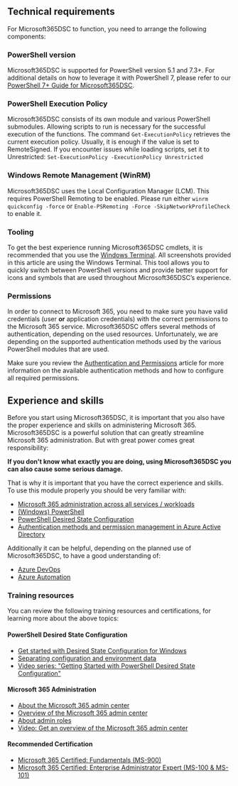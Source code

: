 ## Technical requirements

For Microsoft365DSC to function, you need to arrange the following components:

### PowerShell version

Microsoft365DSC is supported for PowerShell version 5.1 and 7.3+. For additional details on how to leverage it with PowerShell 7, please refer to our [PowerShell 7+ Guide for Microsoft365DSC](https://microsoft365dsc.com/user-guide/get-started/powershell7-support/).

### PowerShell Execution Policy

Microsoft365DSC consists of its own module and various PowerShell submodules. Allowing scripts to run is necessary for the successful execution of the functions. The command `Get-ExecutionPolicy` retrieves the current execution policy. Usually, it is enough if the value is set to RemoteSigned. If you encounter issues while loading scripts, set it to Unrestricted: `Set-ExecutionPolicy -ExecutionPolicy Unrestricted`

### Windows Remote Management (WinRM)

Microsoft365DSC uses the Local Configuration Manager (LCM). This requires PowerShell Remoting to be enabled. Please run either `winrm quickconfig -force` or `Enable-PSRemoting -Force -SkipNetworkProfileCheck` to enable it.

### Tooling

To get the best experience running Microsoft365DSC cmdlets, it is recommended that you use the <a href="https://www.microsoft.com/en-ca/p/windows-terminal/9n0dx20hk701" target="_blank">Windows Terminal</a>. All screenshots provided in this article are using the Windows Terminal. This tool allows you to quickly switch between PowerShell versions and provide better support for icons and symbols that are used throughout Microsoft365DSC’s experience.

### Permissions

In order to connect to Microsoft 365, you need to make sure you have valid credentials (user **or** application credentials) with the correct permissions to the Microsoft 365 service. Microsoft365DSC offers several methods of authentication, depending on the used resources. Unfortunately, we are depending on the supported authentication methods used by the various PowerShell modules that are used.

Make sure you review the [Authentication and Permissions](../authentication-and-permissions) article for more information on the available authentication methods and how to configure all required permissions.

## Experience and skills

Before you start using Microsoft365DSC, it is important that you also have the proper experience and skills on administering Microsoft 365. Microsoft365DSC is a powerful solution that can greatly streamline Microsoft 365 administration. But with great power comes great responsibility:

**If you don't know what exactly you are doing, using Microsoft365DSC you can also cause some serious damage.**

That is why it is important that you have the correct experience and skills. To use this module properly you should be very familiar with:

- <a href="https://docs.microsoft.com/en-us/microsoft-365/admin/admin-overview/admin-center-overview" target="_blank">Microsoft 365 administration across all services / workloads</a>
- <a href="https://docs.microsoft.com/en-us/powershell/" target="_blank">(Windows) PowerShell</a>
- <a href="https://docs.microsoft.com/en-us/powershell/dsc/getting-started/winGettingStarted?view=dsc-1.1" target="_blank">PowerShell Desired State Configuration</a>
- <a href="https://docs.microsoft.com/en-us/azure/active-directory/develop/msal-authentication-flows" target="_blank">Authentication methods and permission management in Azure Active Directory</a>

Additionally it can be helpful, depending on the planned use of Microsoft365DSC, to have a good understanding of:

- <a href="https://azure.microsoft.com/en-us/services/devops/" target="_blank">Azure DevOps </a>
- <a href="https://docs.microsoft.com/en-us/azure/automation/overview" target="_blank">Azure Automation</a>

### Training resources

You can review the following training resources and certifications, for learning more about the above topics:

#### PowerShell Desired State Configuration

- <a href="https://docs.microsoft.com/en-us/powershell/dsc/getting-started/wingettingstarted" target="_blank">Get started with Desired State Configuration for Windows</a>
- <a href="https://docs.microsoft.com/en-us/powershell/dsc/configurations/separatingenvdata" target="_blank">Separating configuration and environment data</a>
- <a href="https://docs.microsoft.com/en-us/shows/getting-started-with-powershell-dsc/" target="_blank">Video series: "Getting Started with PowerShell Desired State Configuration"</a>

#### Microsoft 365 Administration

- <a href="https://docs.microsoft.com/en-us/microsoft-365/admin/admin-overview/about-the-admin-center" target="_blank">About the Microsoft 365 admin center</a>
- <a href="https://docs.microsoft.com/en-us/microsoft-365/admin/admin-overview/admin-center-overview" target="_blank">Overview of the Microsoft 365 admin center</a>
- <a href="https://docs.microsoft.com/en-us/microsoft-365/admin/add-users/about-admin-roles" target="_blank">About admin roles</a>
- <a href="https://www.youtube.com/watch?v=aTkgF33C9hA" target="_blank">Video: Get an overview of the Microsoft 365 admin center</a>

#### Recommended Certification

- <a href="https://docs.microsoft.com/en-us/learn/certifications/microsoft-365-fundamentals/" target="_blank">Microsoft 365 Certified: Fundamentals (MS-900)</a>
- <a href="https://docs.microsoft.com/en-us/learn/certifications/m365-enterprise-administrator/" target="_blank">Microsoft 365 Certified: Enterprise Administrator Expert (MS-100 & MS-101)</a>
